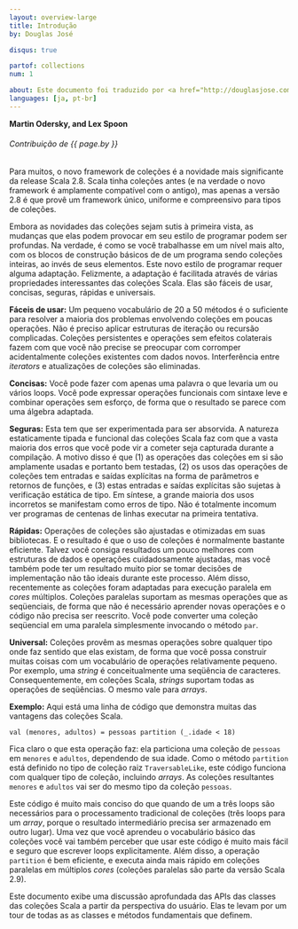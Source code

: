 ```yaml
---
layout: overview-large
title: Introdução
by: Douglas José

disqus: true

partof: collections
num: 1

about: Este documento foi traduzido por <a href="http://douglasjose.com">Douglas José</a>. Licensed by Douglas José under a CC-BY-SA 3.0 license.
languages: [ja, pt-br]
---
```


**Martin Odersky, and Lex Spoon**

###### Contribuição de {{ page.by }}

Para muitos, o novo framework de coleções é a novidade mais significante da release Scala 2.8. Scala tinha coleções antes (e na verdade o novo framework é amplamente compatível com o antigo), mas apenas a versão 2.8 é que provê um framework único, uniforme e compreensivo para tipos de coleções.

Embora as novidades das coleções sejam sutis à primeira vista, as mudanças que elas podem provocar em seu estilo de programar podem ser profundas. Na verdade, é como se você trabalhasse em um nível mais alto, com os blocos de construção básicos de de um programa sendo coleções inteiras, ao invés de seus elementos. Este novo estilo de programar requer alguma adaptação. Felizmente, a adaptação é facilitada através de várias propriedades interessantes das coleções Scala. Elas são fáceis de usar, concisas, seguras, rápidas e universais.

**Fáceis de usar:** Um pequeno vocabulário de 20 a 50 métodos é o suficiente para resolver a maioria dos problemas envolvendo coleções em poucas operações. Não é preciso aplicar estruturas de iteração ou recursão complicadas. Coleções persistentes e operações sem efeitos colaterais fazem com que você não precise se preocupar com corromper acidentalmente coleções existentes com dados novos. Interferência entre _iterators_ e atualizações de coleções são eliminadas.

**Concisas:** Você pode fazer com apenas uma palavra o que levaria um ou vários loops. Você pode expressar operações funcionais com sintaxe leve e combinar operações sem esforço, de forma que o resultado se parece com uma álgebra adaptada.

**Seguras:** Esta tem que ser experimentada para ser absorvida. A natureza estaticamente tipada e funcional das coleções Scala faz com que a vasta maioria dos erros que você pode vir a cometer seja capturada durante a compilação. A motivo disso é que (1) as operações das coleções em si são amplamente usadas e portanto bem testadas, (2) os usos das operações de coleções tem entradas e saídas explícitas na forma de parâmetros e retornos de funções, e (3) estas entradas e saídas explícitas são sujetas à verificação estática de tipo. Em síntese, a grande maioria dos usos incorretos se manifestam como erros de tipo. Não é totalmente incomum ver programas de centenas de linhas executar na primeira tentativa.

**Rápidas:** Operações de coleções são ajustadas e otimizadas em suas bibliotecas. E o resultado é que o uso de coleções é normalmente bastante eficiente. Talvez você consiga resultados um pouco melhores com estruturas de dados e operações cuidadosamente ajustadas, mas você também pode ter um resultado muito pior se tomar decisões de implementação não tão ideais durante este processo. Além disso, recentemente as coleções foram adaptadas para execução paralela em _cores_ múltiplos. Coleções paralelas suportam as mesmas operações que as seqüenciais, de forma que não é necessário aprender novas operações e o código não precisa ser reescrito. Você pode converter uma coleção seqüencial em uma paralela simplesmente invocando o método `par`.

**Universal:** Coleções provêm as mesmas operações sobre qualquer tipo onde faz sentido que elas existam, de forma que você possa construir muitas coisas com um vocabulário de operações relativamente pequeno. Por exemplo, uma _string_ é conceitualmente uma seqüência de caracteres. Consequentemente, em coleções Scala, _strings_ suportam todas as operações de seqüências. O mesmo vale para _arrays_.

**Exemplo:** Aqui está uma linha de código que demonstra muitas das vantagens das coleções Scala.

	val (menores, adultos) = pessoas partition (_.idade < 18)

Fica claro o que esta operação faz: ela particiona uma coleção de `pessoas` em `menores` e `adultos`, dependendo de sua idade. Como o método `partition` está definido no tipo de coleção raiz `TraversableLike`, este código funciona com qualquer tipo de coleção, incluindo _arrays_. As coleções resultantes `menores` e `adultos` vai ser do mesmo tipo da coleção `pessoas`.

Este código é muito mais conciso do que quando de um a três loops são necessários para o processamento tradicional de coleções (três loops para um _array_, porque o resultado intermediário precisa ser armazenado em outro lugar). Uma vez que você aprendeu o vocabulário básico das coleções você vai também perceber que usar este código é muito mais fácil e seguro que escrever loops explicitamente. Além disso, a operação `partition` é bem eficiente, e executa ainda mais rápido em coleções paralelas em múltiplos _cores_ (coleções paralelas são parte da versão Scala 2.9).

Este documento exibe uma discussão aprofundada das APIs das classes das coleções Scala a partir da perspectiva do usuário. Elas te levam por um tour de todas as as classes e métodos fundamentais que definem.
